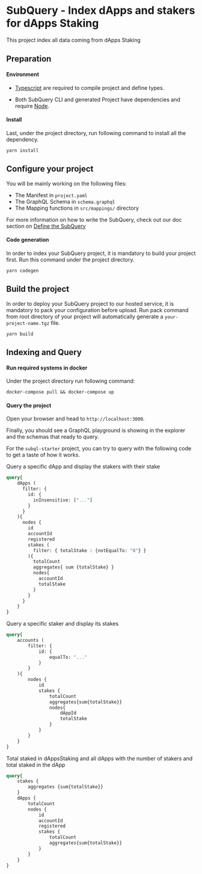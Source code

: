 # SubQuery - Index dApps and stakers for dApps Staking 

This project index all data coming from dApps Staking

## Preparation

#### Environment

- [Typescript](https://www.typescriptlang.org/) are required to compile project and define types.

- Both SubQuery CLI and generated Project have dependencies and require [Node](https://nodejs.org/en/).

#### Install

Last, under the project directory, run following command to install all the dependency.

```
yarn install
```

## Configure your project

You will be mainly working on the following files:

- The Manifest in `project.yaml`
- The GraphQL Schema in `schema.graphql`
- The Mapping functions in `src/mappings/` directory

For more information on how to write the SubQuery,
check out our doc section on [Define the SubQuery](https://doc.subquery.network/define_a_subquery.html)

#### Code generation

In order to index your SubQuery project, it is mandatory to build your project first.
Run this command under the project directory.

```
yarn codegen
```

## Build the project

In order to deploy your SubQuery project to our hosted service, it is mandatory to pack your configuration before upload.
Run pack command from root directory of your project will automatically generate a `your-project-name.tgz` file.

```
yarn build
```

## Indexing and Query

#### Run required systems in docker

Under the project directory run following command:

```
docker-compose pull && docker-compose up
```

#### Query the project

Open your browser and head to `http://localhost:3000`.

Finally, you should see a GraphQL playground is showing in the explorer and the schemas that ready to query.

For the `subql-starter` project, you can try to query with the following code to get a taste of how it works.

Query a specific dApp and display the stakers with their stake
```graphql
query{
    dApps (
      filter: {
        id: {
          inInsensitive: ["..."]
        }
      } 
    ){
      nodes {
        id
        accountId
        registered
        stakes (
          filter: { totalStake : {notEqualTo: "0"} } 
        ){
          totalCount
          aggregates{ sum {totalStake} }
          nodes{
            accountId
            totalStake
          }
        }
      }
    }
}
```

Query a specific staker and display its stakes 
```graphql
query{
    accounts (
        filter: {
            id: {
                equalTo: "..."
            }
        }
    ){
        nodes {
            id
            stakes {
                totalCount
                aggregates{sum{totalStake}}
                nodes{
                    dAppId
                    totalStake
                }
            }
        }
    }
}
```

Total staked in dAppsStaking and all dApps with the number of stakers and total staked in the dApp
```graphql
query{
    stakes {
        aggregates {sum{totalStake}}
    }
    dApps {
        totalCount
        nodes {
            id
            accountId
            registered
            stakes {
                totalCount
                aggregates{sum{totalStake}}
            }
        }
    }
}
```
